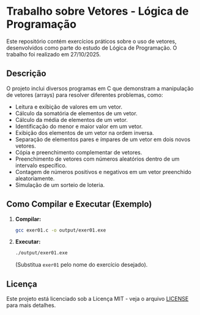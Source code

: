 # Trabalho sobre Vetores - Lógica de Programação

Este repositório contém exercícios práticos sobre o uso de vetores, desenvolvidos como parte do estudo de Lógica de Programação. O trabalho foi realizado em 27/10/2025.

## Descrição

O projeto inclui diversos programas em C que demonstram a manipulação de vetores (arrays) para resolver diferentes problemas, como:

* Leitura e exibição de valores em um vetor.
* Cálculo da somatória de elementos de um vetor.
* Cálculo da média de elementos de um vetor.
* Identificação do menor e maior valor em um vetor.
* Exibição dos elementos de um vetor na ordem inversa.
* Separação de elementos pares e ímpares de um vetor em dois novos vetores.
* Cópia e preenchimento complementar de vetores.
* Preenchimento de vetores com números aleatórios dentro de um intervalo específico.
* Contagem de números positivos e negativos em um vetor preenchido aleatoriamente.
* Simulação de um sorteio de loteria.

## Como Compilar e Executar (Exemplo)

1.  **Compilar:**
    ```bash
    gcc exer01.c -o output/exer01.exe
    ```
2.  **Executar:**
    ```bash
    ./output/exer01.exe
    ```
    (Substitua `exer01` pelo nome do exercício desejado).

## Licença

Este projeto está licenciado sob a Licença MIT - veja o arquivo [LICENSE](LICENSE) para mais detalhes.
